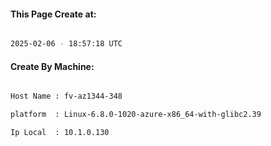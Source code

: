 
   
#### This Page Create at:

```bash

2025-02-06 - 18:57:18 UTC

```

#### Create By Machine:

```bash

Host Name : fv-az1344-348

platform  : Linux-6.8.0-1020-azure-x86_64-with-glibc2.39

Ip Local  : 10.1.0.130

```

